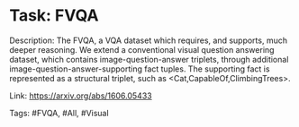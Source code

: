 Task: FVQA
===========
Description: The FVQA, a VQA dataset which requires, and supports, much deeper reasoning. We extend a conventional visual question answering dataset, which contains image-question-answer triplets, through additional image-question-answer-supporting fact tuples. The supporting fact is represented as a structural triplet, such as <Cat,CapableOf,ClimbingTrees>.  

Link: https://arxiv.org/abs/1606.05433

Tags: #FVQA, #All, #Visual

